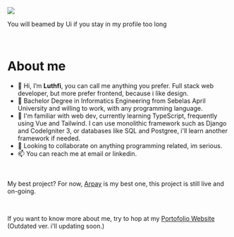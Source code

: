 ![](https://github.com/mulfis/mulfis/blob/main/output.gif)

You will beamed by Ui if you stay in my profile too long

<br>

<h1>About me</h1>

- 👋 Hi, I’m <b>Luthfi</b>, you can call me anything you prefer. Full stack web developer, but more prefer frontend, because i like design.
- 👀 Bachelor Degree in Informatics Engineering from Sebelas April University and willing to work, with any programming language.
- 🌱 I'm familiar with web dev, currently learning TypeScript, frequently using Vue and Tailwind. I can use monolithic framework such as Django and CodeIgniter 3, or databases like SQL and Postgree, i'll learn another framework if needed.
- 💞️ Looking to collaborate on anything programming related, im serious.
- 📫 You can reach me at email or linkedin.

<br>

My best project? For now, <a href="https://arpay.vercel.app">Arpay</a> is my best one, this project is still live and on-going.

<br>

If you want to know more about me, try to hop at my <a href="https://mulfis.github.io">Portofolio Website</a> (Outdated ver. i'll updating soon.)

<br>
<!---
Ronexts/Ronexts is a ✨ special ✨ repository because its `README.md` (this file) appears on your GitHub profile.
You can click the Preview link to take a look at your changes.
--->
